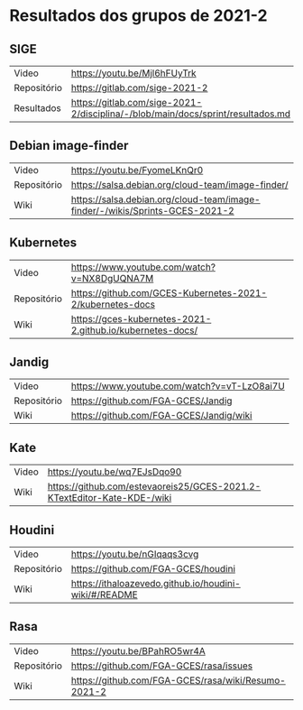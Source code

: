 # Resultados dos grupos de 2021-2

## SIGE

|   |   |
|---|---|
| Video         | https://youtu.be/Mjl6hFUyTrk |
| Repositório   | https://gitlab.com/sige-2021-2  |
| Resultados    | https://gitlab.com/sige-2021-2/disciplina/-/blob/main/docs/sprint/resultados.md   |

## Debian image-finder

|   |   |
|---|---|
| Video         | https://youtu.be/FyomeLKnQr0 |
| Repositório   | https://salsa.debian.org/cloud-team/image-finder/ |
| Wiki    | https://salsa.debian.org/cloud-team/image-finder/-/wikis/Sprints-GCES-2021-2 |


## Kubernetes 

|   |   |
|---|---|
| Video         | https://www.youtube.com/watch?v=NX8DgUQNA7M |
| Repositório   | https://github.com/GCES-Kubernetes-2021-2/kubernetes-docs |
| Wiki    | https://gces-kubernetes-2021-2.github.io/kubernetes-docs/ |


## Jandig

|   |   |
|---|---|
| Video         | https://www.youtube.com/watch?v=vT-LzO8ai7U |
| Repositório   | https://github.com/FGA-GCES/Jandig |
| Wiki    | https://github.com/FGA-GCES/Jandig/wiki |


## Kate

|   |   |
|---|---|
| Video         | https://youtu.be/wq7EJsDqo90 |
| Wiki    | https://github.com/estevaoreis25/GCES-2021.2-KTextEditor-Kate-KDE-/wiki |

## Houdini

|   |   |
|---|---|
| Video         | https://youtu.be/nGIqaqs3cvg |
| Repositório   | https://github.com/FGA-GCES/houdini |
| Wiki    | https://ithaloazevedo.github.io/houdini-wiki/#/README |


## Rasa
|   |   |
|---|---|
| Video         | https://youtu.be/BPahRO5wr4A |
| Repositório   | https://github.com/FGA-GCES/rasa/issues |
| Wiki    | https://github.com/FGA-GCES/rasa/wiki/Resumo-2021-2 |
